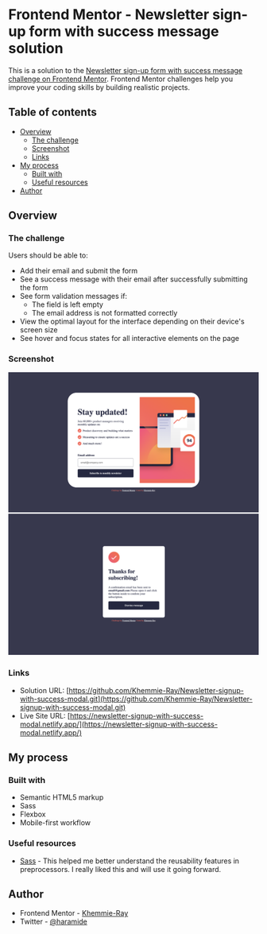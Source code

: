 # Frontend Mentor - Newsletter sign-up form with success message solution

This is a solution to the [Newsletter sign-up form with success message challenge on Frontend Mentor](https://www.frontendmentor.io/challenges/newsletter-signup-form-with-success-message-3FC1AZbNrv). Frontend Mentor challenges help you improve your coding skills by building realistic projects. 

## Table of contents

- [Overview](#overview)
  - [The challenge](#the-challenge)
  - [Screenshot](#screenshot)
  - [Links](#links)
- [My process](#my-process)
  - [Built with](#built-with)
  - [Useful resources](#useful-resources)
- [Author](#author)


## Overview

### The challenge

Users should be able to:

- Add their email and submit the form
- See a success message with their email after successfully submitting the form
- See form validation messages if:
  - The field is left empty
  - The email address is not formatted correctly
- View the optimal layout for the interface depending on their device's screen size
- See hover and focus states for all interactive elements on the page

### Screenshot

![Screenshot](./assets/images/screenshot2.png)
![Screenshot](./assets/images/screenshot1.png)

### Links

- Solution URL: [https://github.com/Khemmie-Ray/Newsletter-signup-with-success-modal.git](https://github.com/Khemmie-Ray/Newsletter-signup-with-success-modal.git)
- Live Site URL: [https://newsletter-signup-with-success-modal.netlify.app/](https://newsletter-signup-with-success-modal.netlify.app/)

## My process

### Built with

- Semantic HTML5 markup
- Sass
- Flexbox
- Mobile-first workflow

### Useful resources

- [Sass](https://sass-lang.com/guide/) - This helped me better understand the reusability features in preprocessors. I really liked this and will use it going forward.

## Author

- Frontend Mentor - [Khemmie-Ray](https://www.frontendmentor.io/profile/khemmie-ray)
- Twitter - [@haramide](https://www.twitter.com/haramide)

